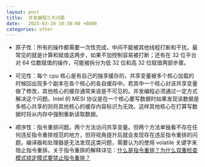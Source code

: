 ```yaml
---
layout: post
title:  并发编程三大问题
date:   2025-03-20 10:30:00 +0800
categories: other
---
```

* 原子性：所有的操作都需要一次性完成，中间不能被其他线程打断和干扰。最常见的就是计算和赋值这两步，如果不加控制容易被打断；还有在 32 位平台对 64 位数赋值的操作，可能被拆分为低 32 位和高 32 位赋值两部步骤。

* 可见性：每个 cpu 核心是有自己的独享缓存的，共享变量被多个核心加载的时候回出现多个副本在各个核心的各自缓存中。若其中一个核心对该共享变量做了修改，其他核心的缓存通常来说是不可见的。并发编程必须通过一定方式解决这个问题。Intel 的 MESI 协议是在一个核心要写数据时如果发现该数据是多核心共享的则将其他核心的缓存内容标识为无效。这样其他核心在打算写数据时将从内存中强制重新读取数据。

* 顺序性：指令重排问题。两个方法访问共享变量。但两个方法单独看不存在任何违反指令重排规范的地方，但将视角提升后就会发现存在违反指令重排的问题。编译器和处理器是无法发现这类问题，需要认为的使用 volatile 关键字来阻止指令重排。关于指令重排的解释详见：[什么是指令重排？为什么双重检查模式锁定模式要禁止指令重排？](https://liuhaoduoduo.github.io/other/2025/03/19/%E4%BB%80%E4%B9%88%E6%98%AF%E6%8C%87%E4%BB%A4%E9%87%8D%E6%8E%92-%E4%B8%BA%E4%BB%80%E4%B9%88%E5%8F%8C%E9%87%8D%E6%A3%80%E6%9F%A5%E9%94%81%E5%AE%9A%E6%A8%A1%E5%BC%8F%E8%A6%81%E7%A6%81%E6%AD%A2%E6%8C%87%E4%BB%A4%E9%87%8D%E6%8E%92.html)